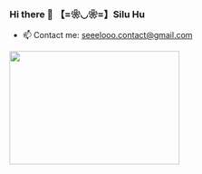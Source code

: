 ### Hi there 👋 【=❀◡❀=】Silu Hu

- 📫 Contact me: seeelooo.contact@gmail.com

<a href="URL_REDIRECT" target="blank"><img align="center" src="https://64.media.tumblr.com/f86b0f2fae3244ec72440637707bfa47/ea6952d55f7fc5b4-98/s400x600/8f0e03a2691d72b49332183e654b6bae904c69e7.gif" width="300" height="200" /></a>


<!--
- 🔭 I’m currently working on Oliver's Pet Care Co. - a Brooklyn local small business's website
- 🌱 I’m currently learning TypeScript
- 👯 I’m looking to collaborate on ...
- 🤔 I’m looking for help with ...
- 💬 Ask me about ...
- ⚡ Fun fact: ...
- 😄 Pronouns: she/her
-->

